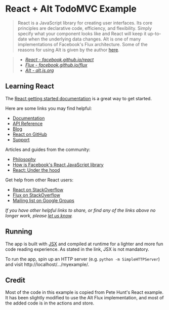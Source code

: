 # React + Alt TodoMVC Example

> React is a JavaScript library for creating user interfaces. Its core principles are declarative code, efficiency, and flexibility. Simply specify what your component looks like and React will keep it up-to-date when the underlying data changes. Alt is one of many implementations of Facebook's Flux architecture. Some of the reasons for using Alt is given by the author [here](https://github.com/goatslacker/alt#why-you-should-be-using-alt).

> * _[React - facebook.github.io/react](http://facebook.github.io/react)_
> * _[Flux - facebook.github.io/flux](http://facebook.github.io/flux)_
> * _[Alt - alt.js.org](http://alt.js.org)_


## Learning React

The [React getting started documentation](http://facebook.github.io/react/docs/getting-started.html) is a great way to get started.

Here are some links you may find helpful:

* [Documentation](http://facebook.github.io/react/docs/getting-started.html)
* [API Reference](http://facebook.github.io/react/docs/reference.html)
* [Blog](http://facebook.github.io/react/blog/)
* [React on GitHub](https://github.com/facebook/react)
* [Support](http://facebook.github.io/react/support.html)

Articles and guides from the community:

* [Philosophy](http://www.quora.com/Pete-Hunt/Posts/React-Under-the-Hood)
* [How is Facebook's React JavaScript library](http://www.quora.com/React-JS-Library/How-is-Facebooks-React-JavaScript-library)
* [React: Under the hood](http://www.quora.com/Pete-Hunt/Posts/React-Under-the-Hood)

Get help from other React users:

* [React on StackOverflow](http://stackoverflow.com/questions/tagged/reactjs)
* [Flux on StackOverflow](http://stackoverflow.com/questions/tagged/reactjs-flux)
* [Mailing list on Google Groups](https://groups.google.com/forum/#!forum/reactjs)

_If you have other helpful links to share, or find any of the links above no longer work, please [let us know](https://github.com/tastejs/tobuymvc/issues)._


## Running

The app is built with [JSX](http://facebook.github.io/react/docs/jsx-in-depth.html) and compiled at runtime for a lighter and more fun code reading experience. As stated in the link, JSX is not mandatory.

To run the app, spin up an HTTP server (e.g. `python -m SimpleHTTPServer`) and visit http://localhost/.../myexample/.

## Credit

Most of the code in this example is copied from Pete Hunt's React example. It has been slightly modified to use the Alt Flux implementation, and most of the added code is in the actions and store.
